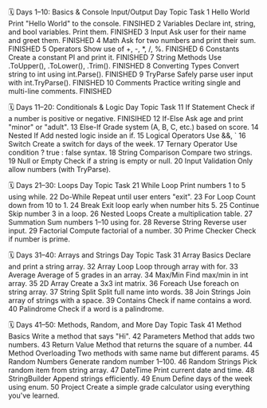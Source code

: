 🗓️ Days 1–10: Basics & Console Input/Output
Day	Topic	Task
1	Hello World	Print "Hello World" to the console. FINSIHED
2	Variables	Declare int, string, and bool variables. Print them. FINISHED
3	Input	Ask user for their name and greet them. FINISHED
4	Math	Ask for two numbers and print their sum. FINISHED
5	Operators	Show use of +, -, *, /, %. FINISHED
6	Constants	Create a constant PI and print it. FINISHED
7	String Methods	Use .ToUpper(), .ToLower(), .Trim(). FINISHED
8	Converting Types	Convert string to int using int.Parse(). FINISHED
9	TryParse	Safely parse user input with int.TryParse(). FINISHED
10	Comments	Practice writing single and multi-line comments. FINISHED

🗓️ Days 11–20: Conditionals & Logic
Day	Topic	Task
11	If Statement	Check if a number is positive or negative. FINISIHED
12	If-Else	Ask age and print "minor" or "adult".
13	Else-If	Grade system (A, B, C, etc.) based on score.
14	Nested If	Add nested logic inside an if.
15	Logical Operators	Use &&, `
16	Switch	Create a switch for days of the week.
17	Ternary Operator	Use condition ? true : false syntax.
18	String Comparison	Compare two strings.
19	Null or Empty	Check if a string is empty or null.
20	Input Validation	Only allow numbers (with TryParse).

🗓️ Days 21–30: Loops
Day	Topic	Task
21	While Loop	Print numbers 1 to 5 using while.
22	Do-While	Repeat until user enters "exit".
23	For Loop	Count down from 10 to 1.
24	Break	Exit loop early when number hits 5.
25	Continue	Skip number 3 in a loop.
26	Nested Loops	Create a multiplication table.
27	Summation	Sum numbers 1–10 using for.
28	Reverse String	Reverse user input.
29	Factorial	Compute factorial of a number.
30	Prime Checker	Check if number is prime.

🗓️ Days 31–40: Arrays and Strings
Day	Topic	Task
31	Array Basics	Declare and print a string array.
32	Array Loop	Loop through array with for.
33	Average	Average of 5 grades in an array.
34	Max/Min	Find max/min in int array.
35	2D Array	Create a 3x3 int matrix.
36	Foreach	Use foreach on string array.
37	String Split	Split full name into words.
38	Join Strings	Join array of strings with a space.
39	Contains	Check if name contains a word.
40	Palindrome	Check if a word is a palindrome.

🗓️ Days 41–50: Methods, Random, and More
Day	Topic	Task
41	Method Basics	Write a method that says "Hi".
42	Parameters	Method that adds two numbers.
43	Return Value	Method that returns the square of a number.
44	Method Overloading	Two methods with same name but different params.
45	Random Numbers	Generate random number 1–100.
46	Random Strings	Pick random item from string array.
47	DateTime	Print current date and time.
48	StringBuilder	Append strings efficiently.
49	Enum	Define days of the week using enum.
50	Project	Create a simple grade calculator using everything you've learned.
